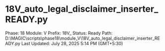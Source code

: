 # 18V_auto_legal_disclaimer_inserter_READY.py

Phase: 18
Module: V
Prefix: 18V_
Status: Ready
Path: D:\MAGIC\scripts\phase18\module_V\18V_auto_legal_disclaimer_inserter_READY.py
Last Updated: July 28, 2025 5:14 PM (GMT+5:30)